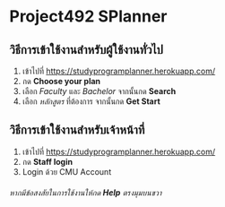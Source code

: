# Project492 SPlanner
## วิธีการเข้าใช้งานสำหรับผู้ใช้งานทั่วไป
1. เข้าไปที่ https://studyprogramplanner.herokuapp.com/
2. กด **Choose your plan**
3. เลือก *Faculty* และ *Bachelor* จากนั้นกด **Search**
4. เลือก *หลักสูตร* ที่ต้องการ จากนั้นกด **Get Start**

## วิธีการเข้าใช้งานสำหรับเจ้าหน้าที่
1. เข้าไปที่ https://studyprogramplanner.herokuapp.com/
2. กด **Staff login**
3. Login ด้วย CMU Account

###### หากมีข้อสงสัยในการใช้งานให้กด **Help** ตรงมุมบนขวา

